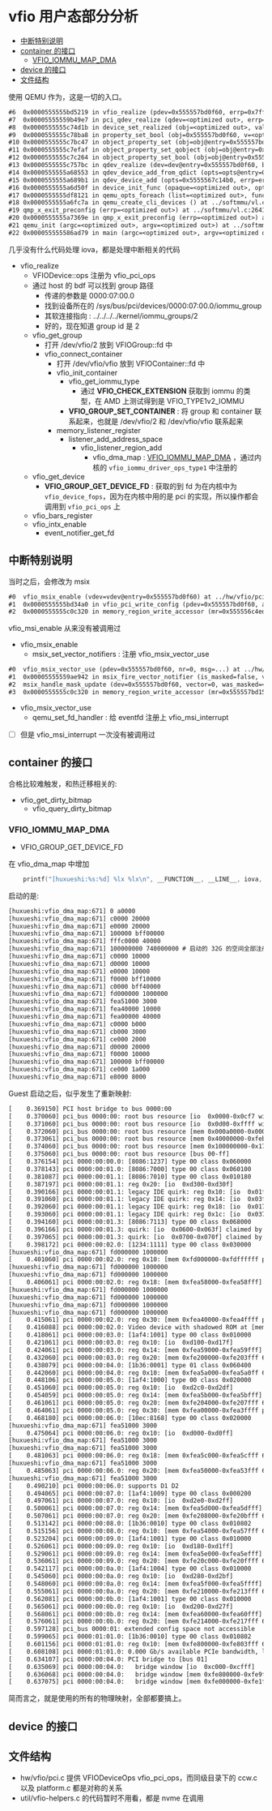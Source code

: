 # vfio 用户态部分分析


<!-- vim-markdown-toc GitLab -->

* [中断特别说明](#中断特别说明)
* [container 的接口](#container-的接口)
  * [VFIO_IOMMU_MAP_DMA](#vfio_iommu_map_dma)
* [device 的接口](#device-的接口)
* [文件结构](#文件结构)

<!-- vim-markdown-toc -->

使用 QEMU 作为，这是一切的入口。

```txt
#6  0x0000555555bd5219 in vfio_realize (pdev=0x555557bd0f60, errp=0x7ffffffef230) at ../hw/vfio/pci.c:2959
#7  0x00005555559b49e7 in pci_qdev_realize (qdev=<optimized out>, errp=<optimized out>) at ../hw/pci/pci.c:2115
#8  0x0000555555c74d1b in device_set_realized (obj=<optimized out>, value=<optimized out>, errp=0x7ffffffef460) at ../hw/core/qdev.c:510
#9  0x0000555555c78ba8 in property_set_bool (obj=0x555557bd0f60, v=<optimized out>, name=<optimized out>, opaque=0x5555567c8370, errp=0x7ffffffef460) at ../qom/object.c:2285
#10 0x0000555555c7bc47 in object_property_set (obj=obj@entry=0x555557bd0f60, name=name@entry=0x555555f5e0c7 "realized", v=v@entry=0x555557bd3030, errp=errp@entry=0x7ffffffef460) at ../qom/object.c:1420
#11 0x0000555555c7efaf in object_property_set_qobject (obj=obj@entry=0x555557bd0f60, name=name@entry=0x555555f5e0c7 "realized", value=value@entry=0x555557bd2e00, errp=errp@entry=0x7ffffffef460) at ../qom/qom-qobject.c:28
#12 0x0000555555c7c264 in object_property_set_bool (obj=obj@entry=0x555557bd0f60, name=name@entry=0x555555f5e0c7 "realized", value=value@entry=true, errp=errp@entry=0x7ffffffef460) at ../qom/object.c:1489
#13 0x0000555555c757bc in qdev_realize (dev=dev@entry=0x555557bd0f60, bus=bus@entry=0x555556d50c60, errp=errp@entry=0x7ffffffef460) at ../hw/core/qdev.c:292
#14 0x0000555555a68553 in qdev_device_add_from_qdict (opts=opts@entry=0x555557869e20, from_json=from_json@entry=false, errp=0x7ffffffef460, errp@entry=0x555556737338 <error_fatal>) at ../softmmu/qdev-monitor.c:714
#15 0x0000555555a689b1 in qdev_device_add (opts=0x5555567c14b0, errp=errp@entry=0x555556737338 <error_fatal>) at ../softmmu/qdev-monitor.c:733
#16 0x0000555555a6d50f in device_init_func (opaque=<optimized out>, opts=<optimized out>, errp=0x555556737338 <error_fatal>) at ../softmmu/vl.c:1152
#17 0x0000555555df8121 in qemu_opts_foreach (list=<optimized out>, func=func@entry=0x555555a6d500 <device_init_func>, opaque=opaque@entry=0x0, errp=errp@entry=0x555556737338 <error_fatal>) at ../util/qemu-option.c:1135
#18 0x0000555555a6fc7a in qemu_create_cli_devices () at ../softmmu/vl.c:2573
#19 qmp_x_exit_preconfig (errp=<optimized out>) at ../softmmu/vl.c:2641
#20 0x0000555555a7369e in qmp_x_exit_preconfig (errp=<optimized out>) at ../softmmu/vl.c:2635
#21 qemu_init (argc=<optimized out>, argv=<optimized out>) at ../softmmu/vl.c:3648
#22 0x000055555586ad79 in main (argc=<optimized out>, argv=<optimized out>) at ../softmmu/main.c:47
```

几乎没有什么代码处理 iova，都是处理中断相关的代码

- vfio_realize
  - VFIODevice::ops 注册为 vfio_pci_ops
  - 通过 host 的 bdf 可以找到 group 路径
    - 传递的参数是 0000:07:00.0
    - 找到设备所在的 /sys/bus/pci/devices/0000:07:00.0/iommu_group
    - 其软连接指向 : ../../../../kernel/iommu_groups/2
    - 好的，现在知道 group id 是 2
  - vfio_get_group
    - 打开 /dev/vfio/2 放到 VFIOGroup::fd 中
    - vfio_connect_container
      - 打开 /dev/vfio/vfio 放到 VFIOContainer::fd 中
      - vfio_init_container
        - vfio_get_iommu_type
          - 通过 **VFIO_CHECK_EXTENSION** 获取到 iommu 的类型，在 AMD 上测试得到是 VFIO_TYPE1v2_IOMMU
        - **VFIO_GROUP_SET_CONTAINER** : 将 group 和 container 联系起来，也就是 /dev/vfio/2 和 /dev/vfio/vfio 联系起来
      - memory_listener_register
        - listener_add_address_space
          - vfio_listener_region_add
            - vfio_dma_map : [VFIO_IOMMU_MAP_DMA](#vfio_iommu_map_dma) ，通过内核的 `vfio_iommu_driver_ops_type1` 中注册的
  - vfio_get_device
    - **VFIO_GROUP_GET_DEVICE_FD** : 获取的到 fd 为在内核中为 `vfio_device_fops`，因为在内核中用的是 pci 的实现，所以操作都会调用到 `vfio_pci_ops` 上
  - vfio_bars_register
  - vfio_intx_enable
    - event_notifier_get_fd


## 中断特别说明
当时之后，会修改为 msix

```txt
#0  vfio_msix_enable (vdev=vdev@entry=0x555557bd0f60) at ../hw/vfio/pci.c:610
#1  0x0000555555bd34a0 in vfio_pci_write_config (pdev=0x555557bd0f60, addr=178, val=49155, len=2) at ../hw/vfio/pci.c:1232
#2  0x0000555555c0c320 in memory_region_write_accessor (mr=0x555556c4eda0, addr=2, value=<optimized out>, size=2, shift=<optimized out>, mask=<optimized out>, attrs=...) at ../softmmu/memory.c:493
```
vfio_msi_enable 从来没有被调用过

- vfio_msix_enable
  - msix_set_vector_notifiers : 注册 vfio_msix_vector_use

```txt
#0  vfio_msix_vector_use (pdev=0x555557bd0f60, nr=0, msg=...) at ../hw/vfio/pci.c:559
#1  0x00005555559ae942 in msix_fire_vector_notifier (is_masked=false, vector=0, dev=0x555557bd0f60) at ../hw/pci/msix.c:120
#2  msix_handle_mask_update (dev=0x555557bd0f60, vector=0, was_masked=<optimized out>) at ../hw/pci/msix.c:140
#3  0x0000555555c0c320 in memory_region_write_accessor (mr=0x555557bd15a0, addr=12, value=<optimized out>, size=4, shift=<optimized out>, mask=<optimized out>, attrs=...) at ../softmmu/memory.c:493
```
- vfio_msix_vector_use
  - qemu_set_fd_handler : 给 eventfd 注册上 vfio_msi_interrupt

- [ ] 但是 vfio_msi_interrupt 一次没有被调用过

## container 的接口

合格比较难触发，和热迁移相关的:
- vfio_get_dirty_bitmap
  - vfio_query_dirty_bitmap

### VFIO_IOMMU_MAP_DMA
- VFIO_GROUP_GET_DEVICE_FD

在  vfio_dma_map 中增加
```c
    printf("[huxueshi:%s:%d] %lx %lx\n", __FUNCTION__, __LINE__, iova, size);
```

启动的是:
```txt
[huxueshi:vfio_dma_map:671] 0 a0000
[huxueshi:vfio_dma_map:671] c0000 20000
[huxueshi:vfio_dma_map:671] e0000 20000
[huxueshi:vfio_dma_map:671] 100000 bff00000
[huxueshi:vfio_dma_map:671] fffc0000 40000
[huxueshi:vfio_dma_map:671] 100000000 740000000 # 启动的 32G 的空间全部注册上
[huxueshi:vfio_dma_map:671] c0000 10000
[huxueshi:vfio_dma_map:671] d0000 10000
[huxueshi:vfio_dma_map:671] e0000 10000
[huxueshi:vfio_dma_map:671] f0000 bff10000
[huxueshi:vfio_dma_map:671] c0000 bff40000
[huxueshi:vfio_dma_map:671] fd000000 1000000
[huxueshi:vfio_dma_map:671] fea51000 3000
[huxueshi:vfio_dma_map:671] fea40000 10000
[huxueshi:vfio_dma_map:671] fea00000 40000
[huxueshi:vfio_dma_map:671] c0000 b000
[huxueshi:vfio_dma_map:671] cb000 3000
[huxueshi:vfio_dma_map:671] ce000 2000
[huxueshi:vfio_dma_map:671] d0000 20000
[huxueshi:vfio_dma_map:671] f0000 10000
[huxueshi:vfio_dma_map:671] 100000 bff00000
[huxueshi:vfio_dma_map:671] ce000 1a000
[huxueshi:vfio_dma_map:671] e8000 8000
```

Guest 启动之后，似乎发生了重新映射:
```txt
[    0.369150] PCI host bridge to bus 0000:00
[    0.370060] pci_bus 0000:00: root bus resource [io  0x0000-0x0cf7 window]
[    0.371060] pci_bus 0000:00: root bus resource [io  0x0d00-0xffff window]
[    0.372060] pci_bus 0000:00: root bus resource [mem 0x000a0000-0x000bffff window]
[    0.373061] pci_bus 0000:00: root bus resource [mem 0x40000000-0xfebfffff window]
[    0.374060] pci_bus 0000:00: root bus resource [mem 0x100000000-0x17fffffff window]
[    0.375060] pci_bus 0000:00: root bus resource [bus 00-ff]
[    0.376154] pci 0000:00:00.0: [8086:1237] type 00 class 0x060000
[    0.378143] pci 0000:00:01.0: [8086:7000] type 00 class 0x060100
[    0.381087] pci 0000:00:01.1: [8086:7010] type 00 class 0x010180
[    0.387197] pci 0000:00:01.1: reg 0x20: [io  0xd300-0xd30f]
[    0.390166] pci 0000:00:01.1: legacy IDE quirk: reg 0x10: [io  0x01f0-0x01f7]
[    0.391060] pci 0000:00:01.1: legacy IDE quirk: reg 0x14: [io  0x03f6]
[    0.392060] pci 0000:00:01.1: legacy IDE quirk: reg 0x18: [io  0x0170-0x0177]
[    0.393060] pci 0000:00:01.1: legacy IDE quirk: reg 0x1c: [io  0x0376]
[    0.394160] pci 0000:00:01.3: [8086:7113] type 00 class 0x068000
[    0.396166] pci 0000:00:01.3: quirk: [io  0x0600-0x063f] claimed by PIIX4 ACPI
[    0.397065] pci 0000:00:01.3: quirk: [io  0x0700-0x070f] claimed by PIIX4 SMB
[    0.398172] pci 0000:00:02.0: [1234:1111] type 00 class 0x030000
[huxueshi:vfio_dma_map:671] fd000000 1000000
[    0.401060] pci 0000:00:02.0: reg 0x10: [mem 0xfd000000-0xfdffffff pref]
[huxueshi:vfio_dma_map:671] fd000000 1000000
[huxueshi:vfio_dma_map:671] fd000000 1000000
[    0.406061] pci 0000:00:02.0: reg 0x18: [mem 0xfea58000-0xfea58fff]
[huxueshi:vfio_dma_map:671] fd000000 1000000
[huxueshi:vfio_dma_map:671] fd000000 1000000
[huxueshi:vfio_dma_map:671] fd000000 1000000
[huxueshi:vfio_dma_map:671] fd000000 1000000
[    0.415061] pci 0000:00:02.0: reg 0x30: [mem 0xfea40000-0xfea4ffff pref]
[    0.416088] pci 0000:00:02.0: Video device with shadowed ROM at [mem 0x000c0000-0x000dffff]
[    0.418061] pci 0000:00:03.0: [1af4:1001] type 00 class 0x010000
[    0.421061] pci 0000:00:03.0: reg 0x10: [io  0xd100-0xd17f]
[    0.424061] pci 0000:00:03.0: reg 0x14: [mem 0xfea59000-0xfea59fff]
[    0.432060] pci 0000:00:03.0: reg 0x20: [mem 0xfe200000-0xfe203fff 64bit pref]
[    0.438079] pci 0000:00:04.0: [1b36:0001] type 01 class 0x060400
[    0.442060] pci 0000:00:04.0: reg 0x10: [mem 0xfea5a000-0xfea5a0ff 64bit]
[    0.448106] pci 0000:00:05.0: [1af4:1000] type 00 class 0x020000
[    0.451060] pci 0000:00:05.0: reg 0x10: [io  0xd2c0-0xd2df]
[    0.454059] pci 0000:00:05.0: reg 0x14: [mem 0xfea5b000-0xfea5bfff]
[    0.461061] pci 0000:00:05.0: reg 0x20: [mem 0xfe204000-0xfe207fff 64bit pref]
[    0.464061] pci 0000:00:05.0: reg 0x30: [mem 0xfea00000-0xfea3ffff pref]
[    0.468180] pci 0000:00:06.0: [10ec:8168] type 00 class 0x020000
[huxueshi:vfio_dma_map:671] fea51000 3000
[    0.475064] pci 0000:00:06.0: reg 0x10: [io  0xd000-0xd0ff]
[huxueshi:vfio_dma_map:671] fea51000 3000
[huxueshi:vfio_dma_map:671] fea51000 3000
[    0.481063] pci 0000:00:06.0: reg 0x18: [mem 0xfea5c000-0xfea5cfff 64bit]
[huxueshi:vfio_dma_map:671] fea51000 3000
[    0.485063] pci 0000:00:06.0: reg 0x20: [mem 0xfea50000-0xfea53fff 64bit]
[huxueshi:vfio_dma_map:671] fea51000 3000
[    0.490210] pci 0000:00:06.0: supports D1 D2
[    0.494065] pci 0000:00:07.0: [1af4:1009] type 00 class 0x000200
[    0.497061] pci 0000:00:07.0: reg 0x10: [io  0xd2e0-0xd2ff]
[    0.500061] pci 0000:00:07.0: reg 0x14: [mem 0xfea5d000-0xfea5dfff]
[    0.507061] pci 0000:00:07.0: reg 0x20: [mem 0xfe208000-0xfe20bfff 64bit pref]
[    0.513142] pci 0000:00:08.0: [1b36:0010] type 00 class 0x010802
[    0.515156] pci 0000:00:08.0: reg 0x10: [mem 0xfea54000-0xfea57fff 64bit]
[    0.523204] pci 0000:00:09.0: [1af4:1001] type 00 class 0x010000
[    0.526061] pci 0000:00:09.0: reg 0x10: [io  0xd180-0xd1ff]
[    0.529061] pci 0000:00:09.0: reg 0x14: [mem 0xfea5e000-0xfea5efff]
[    0.536061] pci 0000:00:09.0: reg 0x20: [mem 0xfe20c000-0xfe20ffff 64bit pref]
[    0.542117] pci 0000:00:0a.0: [1af4:1004] type 00 class 0x010000
[    0.545060] pci 0000:00:0a.0: reg 0x10: [io  0xd280-0xd2bf]
[    0.548060] pci 0000:00:0a.0: reg 0x14: [mem 0xfea5f000-0xfea5ffff]
[    0.555061] pci 0000:00:0a.0: reg 0x20: [mem 0xfe210000-0xfe213fff 64bit pref]
[    0.562081] pci 0000:00:0b.0: [1af4:1001] type 00 class 0x010000
[    0.565061] pci 0000:00:0b.0: reg 0x10: [io  0xd200-0xd27f]
[    0.568061] pci 0000:00:0b.0: reg 0x14: [mem 0xfea60000-0xfea60fff]
[    0.576061] pci 0000:00:0b.0: reg 0x20: [mem 0xfe214000-0xfe217fff 64bit pref]
[    0.597128] pci_bus 0000:01: extended config space not accessible
[    0.599065] pci 0000:01:01.0: [1b36:0010] type 00 class 0x010802
[    0.601156] pci 0000:01:01.0: reg 0x10: [mem 0xfe800000-0xfe803fff 64bit]
[    0.608108] pci 0000:01:01.0: 0.000 Gb/s available PCIe bandwidth, limited by Unknown x0 link at 0000:00:04.0 (capable of 2.000 Gb/s with 2.5 GT/s PCIe x1 link)
[    0.634107] pci 0000:00:04.0: PCI bridge to [bus 01]
[    0.635069] pci 0000:00:04.0:   bridge window [io  0xc000-0xcfff]
[    0.636068] pci 0000:00:04.0:   bridge window [mem 0xfe800000-0xfe9fffff]
[    0.637075] pci 0000:00:04.0:   bridge window [mem 0xfe000000-0xfe1fffff 64bit pref]
```
简而言之，就是使用的所有的物理映射，全部都要搞上。

## device 的接口

## 文件结构
- hw/vfio/pci.c 提供 VFIODeviceOps vfio_pci_ops，而同级目录下的 ccw.c 以及 platform.c 都是对称的关系
- util/vfio-helpers.c 的代码暂时不用看，都是 nvme 在调用

